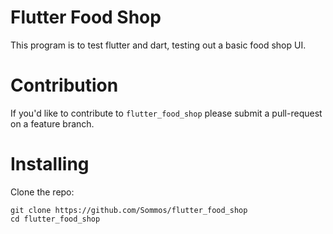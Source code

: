# Flutter Food Shop

This program is to test flutter and dart, testing out a basic food shop UI.

# Contribution 

If you'd like to contribute to `flutter_food_shop` please submit a pull-request on a feature branch.

# Installing

Clone the repo:

    git clone https://github.com/Sommos/flutter_food_shop
    cd flutter_food_shop